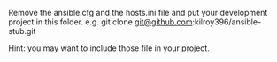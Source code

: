 Remove the ansible.cfg and the hosts.ini file and put your development project in this folder.  e.g. git clone git@github.com:kilroy396/ansible-stub.git

Hint: you may want to include those file in your project.
